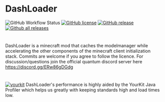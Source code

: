 # DashLoader

 ![GitHub Workflow Status](https://img.shields.io/github/workflow/status/alphaqu/DashLoader/build?style=for-the-badge&logo=appveyor&logoColor=white)
 [![GitHub license](https://img.shields.io/github/license/alphaqu/DashLoader.svg?style=for-the-badge&logo=appveyor&logoColor=white)](https://github.com/alphaqu/DashLoader/blob/master/LICENSE)
 [![GitHub release](https://img.shields.io/github/release/alphaqu/DashLoader.svg?style=for-the-badge&logo=appveyor&logoColor=white)](https://github.com/alphaqu/DashLoader/releases/)
 [![Github all releases](https://img.shields.io/github/downloads/alphaqu/DashLoader/total.svg?style=for-the-badge&logo=appveyor&logoColor=white)](https://github.com/alphaqu/DashLoader/releases/)



#  


DashLoader is a minecraft mod that caches the modelmanager while accelerating the other components of the minecraft client initialization stack. Commits are welcome if you agree to follow the licence. For discussion/questions join the official quantum discord server here https://discord.gg/ERw86gDGdg

#  

[![yourkit](https://i.imgur.com/5NI4mjp.png)](https://www.yourkit.com/)
DashLoader's performance is highly aided by the YourKit Java Profiler which helps us greatly with keeping standards high
and load times low.
